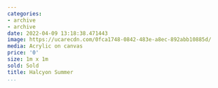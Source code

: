 ```yaml
---
categories:
- archive
- archive
date: 2022-04-09 13:18:38.471443
image: https://ucarecdn.com/0fca1748-0842-483e-a8ec-892abb10885d/
media: Acrylic on canvas
price: '0'
size: 1m x 1m
sold: Sold
title: Halcyon Summer
...
```

